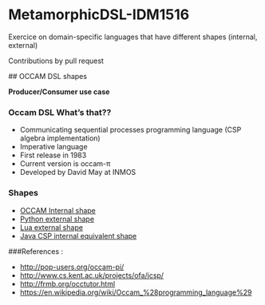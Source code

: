 # MetamorphicDSL-IDM1516

Exercice on domain-specific languages that have different shapes (internal, external) 

Contributions by pull request 

## OCCAM DSL shapes

__Producer/Consumer use case__

### Occam DSL What’s that??

  * Communicating sequential processes programming language (CSP algebra implementation)
  * Imperative language
  * First release in 1983
  * Current version is occam-π
  * Developed by David May at INMOS

### Shapes

  * [OCCAM Internal shape](src/main/occam/internal.occ)
  * [Python external shape](src/main/python/external.py)
  * [Lua external shape](src/main/lua/external.lua)
  * [Java CSP internal equivalent shape](src/main/java/Internal.java)

###References : 

  * http://pop-users.org/occam-pi/
  * http://www.cs.kent.ac.uk/projects/ofa/jcsp/
  * http://frmb.org/occtutor.html
  * https://en.wikipedia.org/wiki/Occam_%28programming_language%29
